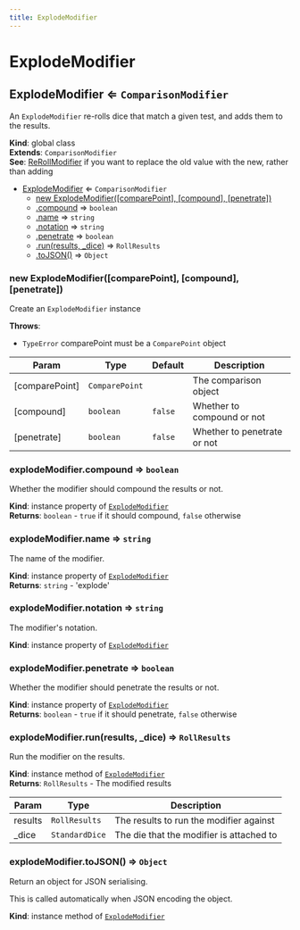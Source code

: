 ```yaml
---
title: ExplodeModifier
---
```


# ExplodeModifier

<a name="ExplodeModifier"></a>

## ExplodeModifier ⇐ <code>ComparisonModifier</code>
An `ExplodeModifier` re-rolls dice that match a given test, and adds them to the results.

**Kind**: global class  
**Extends**: <code>ComparisonModifier</code>  
**See**: [ReRollModifier](ReRollModifier) if you want to replace the old value with the new, rather than adding  

* [ExplodeModifier](#ExplodeModifier) ⇐ <code>ComparisonModifier</code>
    * [new ExplodeModifier([comparePoint], [compound], [penetrate])](#new_ExplodeModifier_new)
    * [.compound](#ExplodeModifier+compound) ⇒ <code>boolean</code>
    * [.name](#ExplodeModifier+name) ⇒ <code>string</code>
    * [.notation](#ExplodeModifier+notation) ⇒ <code>string</code>
    * [.penetrate](#ExplodeModifier+penetrate) ⇒ <code>boolean</code>
    * [.run(results, _dice)](#ExplodeModifier+run) ⇒ <code>RollResults</code>
    * [.toJSON()](#ExplodeModifier+toJSON) ⇒ <code>Object</code>

<a name="new_ExplodeModifier_new"></a>

### new ExplodeModifier([comparePoint], [compound], [penetrate])
Create an `ExplodeModifier` instance

**Throws**:

- <code>TypeError</code> comparePoint must be a `ComparePoint` object


| Param | Type | Default | Description |
| --- | --- | --- | --- |
| [comparePoint] | <code>ComparePoint</code> | <code></code> | The comparison object |
| [compound] | <code>boolean</code> | <code>false</code> | Whether to compound or not |
| [penetrate] | <code>boolean</code> | <code>false</code> | Whether to penetrate or not |

<a name="ExplodeModifier+compound"></a>

### explodeModifier.compound ⇒ <code>boolean</code>
Whether the modifier should compound the results or not.

**Kind**: instance property of [<code>ExplodeModifier</code>](#ExplodeModifier)  
**Returns**: <code>boolean</code> - `true` if it should compound, `false` otherwise  
<a name="ExplodeModifier+name"></a>

### explodeModifier.name ⇒ <code>string</code>
The name of the modifier.

**Kind**: instance property of [<code>ExplodeModifier</code>](#ExplodeModifier)  
**Returns**: <code>string</code> - 'explode'  
<a name="ExplodeModifier+notation"></a>

### explodeModifier.notation ⇒ <code>string</code>
The modifier's notation.

**Kind**: instance property of [<code>ExplodeModifier</code>](#ExplodeModifier)  
<a name="ExplodeModifier+penetrate"></a>

### explodeModifier.penetrate ⇒ <code>boolean</code>
Whether the modifier should penetrate the results or not.

**Kind**: instance property of [<code>ExplodeModifier</code>](#ExplodeModifier)  
**Returns**: <code>boolean</code> - `true` if it should penetrate, `false` otherwise  
<a name="ExplodeModifier+run"></a>

### explodeModifier.run(results, _dice) ⇒ <code>RollResults</code>
Run the modifier on the results.

**Kind**: instance method of [<code>ExplodeModifier</code>](#ExplodeModifier)  
**Returns**: <code>RollResults</code> - The modified results  

| Param | Type | Description |
| --- | --- | --- |
| results | <code>RollResults</code> | The results to run the modifier against |
| _dice | <code>StandardDice</code> | The die that the modifier is attached to |

<a name="ExplodeModifier+toJSON"></a>

### explodeModifier.toJSON() ⇒ <code>Object</code>
Return an object for JSON serialising.

This is called automatically when JSON encoding the object.

**Kind**: instance method of [<code>ExplodeModifier</code>](#ExplodeModifier)  
